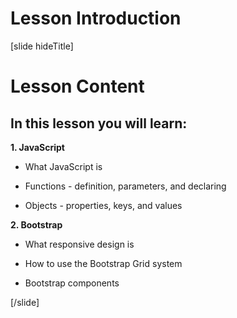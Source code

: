 # Lesson Introduction

[slide hideTitle]

# Lesson Content

## In this lesson you will learn:

**1. JavaScript**

- What JavaScript is

- Functions - definition, parameters, and declaring

- Objects - properties, keys, and values

**2. Bootstrap**

- What responsive design is

- How to use the Bootstrap Grid system

- Bootstrap components
    
[/slide]